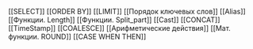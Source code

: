 
[[SELECT]]
[[ORDER BY]]
[[LIMIT]]
[[Порядок ключевых слов]]
[[Alias]]
[[Функции. Length]]
[[Функции. Split_part]]
[[Cast]]
[[CONCAT]]
[[TimeStamp]]
[[COALESCE]]
[[Арифметические действия]]
[[Мат. функции. ROUND]]
[[CASE WHEN THEN]]






 






